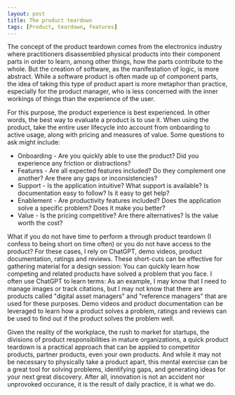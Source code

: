 ```yaml
---
layout: post
title: The product teardown
tags: [Product, teardown, features]
---
```

 
The concept of the product teardown comes from the electronics industry where practitioners disassembled physical products into their component parts in order to learn, among other things, how the parts contribute to the whole.  But the creation of software, as the manifestation of logic, is more abstract.  While a software product is often made up of component parts, the idea of taking this type of product apart is more metaphor than practice, especially for the product manager, who is less concerned with the inner workings of things than the experience of the user.
 
For this purpose, the product experience is best experienced.  In other words, the best way to evaluate a product is to use it.  When using the product, take the entire user lifecycle into account from onboarding to active usage, along with pricing and measures of value.  Some questions to ask might include:
 
* Onboarding - Are you quickly able to use the product?  Did you experience any friction or distractions?
* Features - Are all expected features included? Do they complement one another?  Are there any gaps or inconsistencies?
* Support - Is the application intuitive?  What support is available?  Is documentation easy to follow?  Is it easy to get help?
* Enablement - Are productivity features included?  Does the application solve a specific problem?  Does it make you better?
* Value - Is the pricing competitive?  Are there alternatives?  Is the value worth the cost?
 
What if you do not have time to perform a through product teardown (I confess to being short on time often) or you do not have access to the product?  For these cases, I rely on ChatGPT, demo videos, product documentation, ratings and reviews.  These short-cuts can be effective for gathering material for a design session:  You can quickly learn how competing and related products have solved a problem that you face.  I often use ChatGPT to learn terms:  As an example, I may know that I need to manage images or track citations, but I may not know that there are products called "digital asset managers" and "reference managers" that are used for these purposes.  Demo videos and product documentation can be leveraged to learn how a product solves a problem, ratings and reviews can be used to find out if the product solves the problem well.
 
Given the reality of the workplace, the rush to market for startups, the divisions of product responsibilities in mature organizations, a quick product teardown is a practical approach that can be applied to competitor products, partner products, even your own products.  And while it may not be necessary to physically take a product apart, this mental exercise can be a great tool for solving problems, identifying gaps, and generating ideas for your next great discovery.  After all, innovation is not an accident nor unprovoked occurance, it is the result of daily practice, it is what we do.
